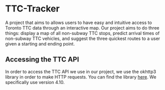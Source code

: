 # TTC-Tracker
A project that aims to allows users to have easy and intuitive access to Toronto TTC data through an interactive map. Our project aims to do three things: display a map of all non-subway TTC stops, predict arrival times of non-subway TTC vehicles, and suggest the three quickest routes to a user given a starting and ending point.

## Accessing the TTC API
In order to access the TTC API we use in our project, we use the okhttp3 library in order to make HTTP requests. You can find the library [here](https://mvnrepository.com/artifact/com.squareup.okhttp3/okhttp). We specifically use version 4.10.
